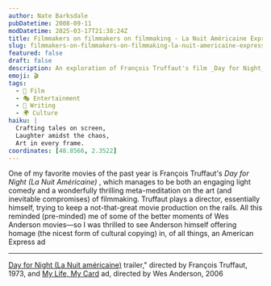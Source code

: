```yaml
---
author: Nate Barksdale
pubDatetime: 2008-09-11
modDatetime: 2025-03-17T21:38:24Z
title: Filmmakers on filmmakers on filmmaking - La Nuit Américaine Express
slug: filmmakers-on-filmmakers-on-filmmaking-la-nuit-americaine-express
featured: false
draft: false
description: An exploration of François Truffaut's film _Day for Night_ and its influence on Wes Anderson's artistic vision.
emoji: 🎬
tags:
  - 🎥 Film
  - 🎭 Entertainment
  - 📝 Writing
  - 🌍 Culture
haiku: |
  Crafting tales on screen,  
  Laughter amidst the chaos,  
  Art in every frame.
coordinates: [48.8566, 2.3522]
---
```


One of my favorite movies of the past year is François Truffaut's _Day for Night (La Nuit Américaine)_ , which manages to be both an engaging light comedy and a wonderfully thrilling meta-meditation on the art (and inevitable compromises) of filmmaking. Truffaut plays a director, essentially himself, trying to keep a not-that-great movie production on the rails. All this reminded (pre-minded) me of some of the better moments of Wes Anderson movies—so I was thrilled to see Anderson himself offering homage (the nicest form of cultural copying) in, of all things, an American Express ad

---

[Day for Night (La Nuit américaine)](http://www.youtube.com/watch?v=TVZaXzCLyfE) trailer," directed by François Truffaut, 1973, and [My Life, My Card](http://www.youtube.com/watch?v=spCknVcaSHg) ad, directed by Wes Anderson, 2006
